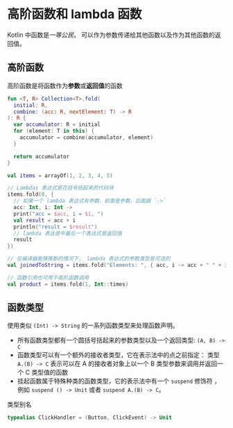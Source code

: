 # 高阶函数和 lambda 函数

Kotlin 中函数是*一等公民*， 可以作为参数传递给其他函数以及作为其他函数的返回值。

## 高阶函数

高阶函数是将函数作为**参数**或**返回值**的函数

```kotlin
fun <T, R> Collection<T>.fold(
  initial: R,
  combine: (acc: R, nextElement: T) -> R
): R {
  var accumulator: R = initial
  for (element: T in this) {
    accumulator = combine(accumulator, element)
  }

  return accumulator
}

val items = arrayOf(1, 2, 3, 4, 5)

// Lambdas 表达式是花括号括起来的代码块
items.fold(0, {
  // 如果一个 lambda 表达式有参数，前面是参数，后面跟 `->`
  acc: Int, i: Int ->
  print("acc = $acc, i = $i, ")
  val result = acc + i
  println("result = $result")
  // lambda 表达是中最后一个表达式是返回值
  result
})

// 在编译器能够推断的情况下， lambda 表达式的参数类型是可选的
val joinedToString = items.fold("Elements: ", { acc, i -> acc + " " + i })

// 函数引用也可用于高阶函数调用
val product = items.fold(1, Int::times)
```

## 函数类型

使用类似 `(Int) -> String` 的一系列函数类型来处理函数声明。

- 所有函数类型都有一个圆括号括起来的参数类型以及一个返回类型: `(A, B) -> C`
- 函数类型可以有一个额外的接收者类型，它在表示法中的点之前指定： 类型 `A.(B) -> C` 表示可以在 A 的接收者对象上以一个 B 类型参数来调用并返回一个 C 类型值的函数
- 挂起函数属于特殊种类的函数类型，它的表示法中有一个 `suspend` 修饰符 ，例如 `suspend () -> Unit` 或者 `suspend A.(B) -> C`。

类型别名

```kt
typealias ClickHandler = (Button, ClickEvent) -> Unit
```